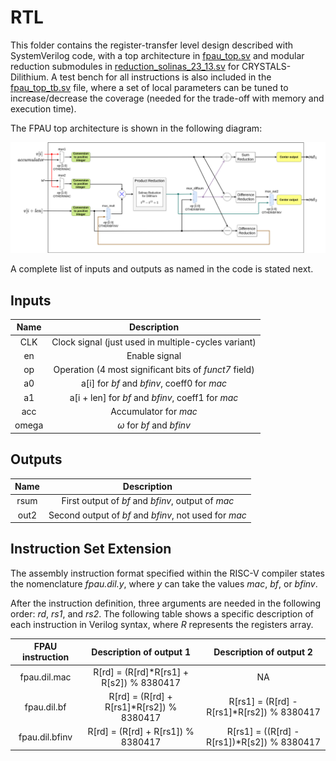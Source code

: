 # RTL

This folder contains the register-transfer level design described with SystemVerilog code, with a top architecture in [fpau_top.sv](fpau_top.sv) and modular reduction submodules in [reduction_solinas_23_13.sv](reduction_solinas_23_13.sv) for CRYSTALS-Dilithium. A test bench for all instructions is also included in the [fpau_top_tb.sv](fpau_top_tb.sv) file, where a set of local parameters can be tuned to increase/decrease the coverage (needed for the trade-off with memory and execution time).

The FPAU top architecture is shown in the following diagram:

![fpauTop](fpauTop_background_dilithium.png)

A complete list of inputs and outputs as named in the code is stated next.

## Inputs

| **Name** | **Description**                                       |
|:--------:|:-----------------------------------------------------:|
| CLK      | Clock signal (just used in multiple-cycles variant)   |
| en       | Enable signal                                         |
| op       | Operation (4 most significant bits of *funct7* field) |
| a0       | a[i] for *bf* and *bfinv*, coeff0 for *mac*           |
| a1       | a[i + len] for *bf* and *bfinv*, coeff1 for *mac*     |
| acc      | Accumulator for *mac*                                 |
| omega    | $\omega$ for *bf* and *bfinv*                         |

## Outputs

| **Name** | **Description**                                       |
|:--------:|:-----------------------------------------------------:|
| rsum     | First output of *bf* and *bfinv*, output of *mac*     |
| out2     | Second output of *bf* and *bfinv*, not used for *mac* |

## Instruction Set Extension

The assembly instruction format specified within the RISC-V compiler states the nomenclature *fpau.dil.y*, where *y* can take the values *mac*, *bf*, or *bfinv*. 

After the instruction definition, three arguments are needed in the following order: *rd*, *rs1*, and *rs2*. The following table shows a specific description of each instruction in Verilog syntax, where *R* represents the registers array.

|**FPAU instruction**| **Description of output 1**                | **Description of output 2**                  |
|:------------------:|:------------------------------------------:|:--------------------------------------------:|
| fpau.dil.mac       | R[rd] = (R[rd]*R[rs1] + R[s2]) \% 8380417  | NA                                           |
| fpau.dil.bf        | R[rd] = (R[rd] + R[rs1]*R[rs2]) \% 8380417 | R[rs1] = (R[rd] - R[rs1]*R[rs2]) \% 8380417  |
| fpau.dil.bfinv     | R[rd] = (R[rd] + R[rs1]) \% 8380417        | R[rs1] = ((R[rd] - R[rs1])*R[s2]) \% 8380417 |